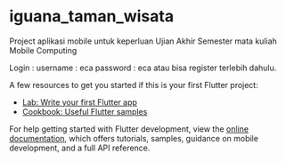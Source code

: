 # iguana_taman_wisata

Project aplikasi mobile untuk keperluan Ujian Akhir Semester mata kuliah Mobile Computing

Login :
username : eca    password : eca
          atau
bisa register terlebih dahulu.

A few resources to get you started if this is your first Flutter project:

- [Lab: Write your first Flutter app](https://docs.flutter.dev/get-started/codelab)
- [Cookbook: Useful Flutter samples](https://docs.flutter.dev/cookbook)

For help getting started with Flutter development, view the
[online documentation](https://docs.flutter.dev/), which offers tutorials,
samples, guidance on mobile development, and a full API reference.
